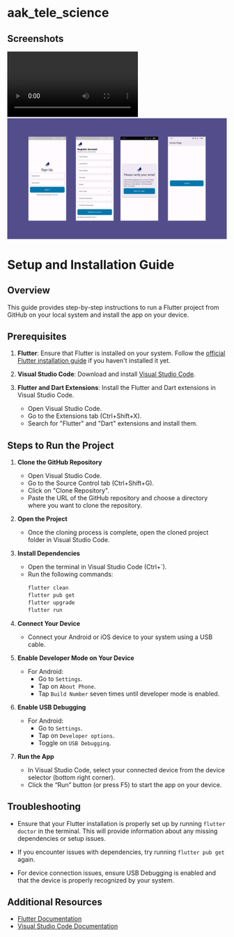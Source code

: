 # aak_tele_science

## Screenshots

<video controls src="resources/aaktelescience.mp4" title="Demo"></video>
![screenshots](<resources/Group 1.png>)

# Setup and Installation Guide

## Overview

This guide provides step-by-step instructions to run a Flutter project from GitHub on your local system and install the app on your device.

## Prerequisites

1. **Flutter**: Ensure that Flutter is installed on your system. Follow the [official Flutter installation guide](https://flutter.dev/docs/get-started/install) if you haven't installed it yet.

2. **Visual Studio Code**: Download and install [Visual Studio Code](https://code.visualstudio.com/).

3. **Flutter and Dart Extensions**: Install the Flutter and Dart extensions in Visual Studio Code.
   - Open Visual Studio Code.
   - Go to the Extensions tab (Ctrl+Shift+X).
   - Search for "Flutter" and "Dart" extensions and install them.

## Steps to Run the Project

1. **Clone the GitHub Repository**

   - Open Visual Studio Code.
   - Go to the Source Control tab (Ctrl+Shift+G).
   - Click on "Clone Repository".
   - Paste the URL of the GitHub repository and choose a directory where you want to clone the repository.

2. **Open the Project**

   - Once the cloning process is complete, open the cloned project folder in Visual Studio Code.

3. **Install Dependencies**

   - Open the terminal in Visual Studio Code (Ctrl+`).
   - Run the following commands:
     ```bash
     flutter clean
     flutter pub get
     flutter upgrade
     flutter run
     ```

4. **Connect Your Device**
   - Connect your Android or iOS device to your system using a USB cable.
5. **Enable Developer Mode on Your Device**
   - For Android:
     - Go to `Settings`.
     - Tap on `About Phone`.
     - Tap `Build Number` seven times until developer mode is enabled.
6. **Enable USB Debugging**

   - For Android:
     - Go to `Settings`.
     - Tap on `Developer options`.
     - Toggle on `USB Debugging`.

7. **Run the App**
   - In Visual Studio Code, select your connected device from the device selector (bottom right corner).
   - Click the “Run” button (or press F5) to start the app on your device.

## Troubleshooting

- Ensure that your Flutter installation is properly set up by running `flutter doctor` in the terminal. This will provide information about any missing dependencies or setup issues.

- If you encounter issues with dependencies, try running `flutter pub get` again.

- For device connection issues, ensure USB Debugging is enabled and that the device is properly recognized by your system.

## Additional Resources

- [Flutter Documentation](https://flutter.dev/docs)
- [Visual Studio Code Documentation](https://code.visualstudio.com/docs)
